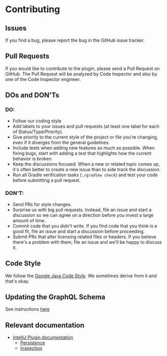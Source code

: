 # Contributing

## Issues

If you find a bug, please report the bug in the GitHub issue tracker.

## Pull Requests

If you would like to contribute to the plugin, please
send a Pull Request on GitHub. The Pull Request will be analyzed
by Code Inspector and also by one of the Code Inspector engineer.


## DOs and DON'Ts

### DO:

* Follow our coding style
* Add labels to your issues and pull requests (at least one label for each of Status/Type/Priority).
* Give priority to the current style of the project or file you're changing, even if it diverges from the general guidelines.
* Include tests when adding new features as much as possible. When fixing bugs, start with adding a test that highlights how the current behavior is broken.
* Keep the discussions focused. When a new or related topic comes up, it's often better to create a new issue than to side track the discussion.
* Run all Gradle verification tasks (`./gradlew check`) and test your code before submitting a pull request.

### DON'T:

* Send PRs for style changes.
* Surprise us with big pull requests. Instead, file an issue and start a discussion so we can agree on a direction before you invest a large amount of time.
* Commit code that you didn't write. If you find code that you think is a good fit, file an issue and start a discussion before proceeding.
* Submit PRs that alter licensing related files or headers. If you believe there's a problem with them, file an issue and we'll be happy to discuss it.


## Code Style

We follow the [Google Java Code Style](https://google.github.io/styleguide/javaguide.html).
We sometimes derive from it and that's okay.

## Updating the GraphQL Schema

See instructions [here](https://www.apollographql.com/docs/android/essentials/get-started-java/)

## Relevant documentation

 - [IntelliJ Plugin documentation](https://plugins.jetbrains.com/docs/intellij/basics.html)
   - [Persistence](https://plugins.jetbrains.com/docs/intellij/persisting-state-of-components.html)
   - [Inspection](https://plugins.jetbrains.com/docs/intellij/code-inspections.html)